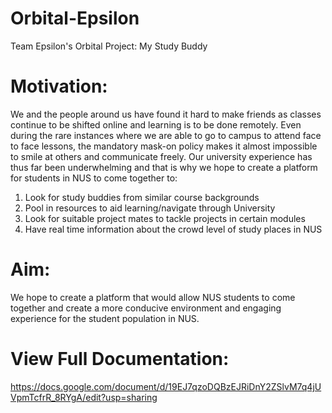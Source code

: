 # Orbital-Epsilon
Team Epsilon's Orbital Project: My Study Buddy 

# Motivation:
We and the people around us have found it hard to make friends as classes continue to be shifted online and learning is to be done remotely. Even during the rare instances where we are able to go to campus to attend face to face lessons, the mandatory mask-on policy makes it almost impossible to smile at others and communicate freely. Our university experience has thus far been underwhelming and that is why we hope to create a platform for students in NUS to come together to:

1. Look for study buddies from similar course backgrounds
2. Pool in resources to aid learning/navigate through University
3. Look for suitable project mates to tackle projects in certain modules
4. Have real time information about the crowd level of study places in NUS


# Aim:
We hope to create a platform that would allow NUS students to come together and create a more conducive environment and engaging experience for the student population in NUS.

# View Full Documentation: 
https://docs.google.com/document/d/19EJ7qzoDQBzEJRiDnY2ZSlvM7q4jUVpmTcfrR_8RYgA/edit?usp=sharing
